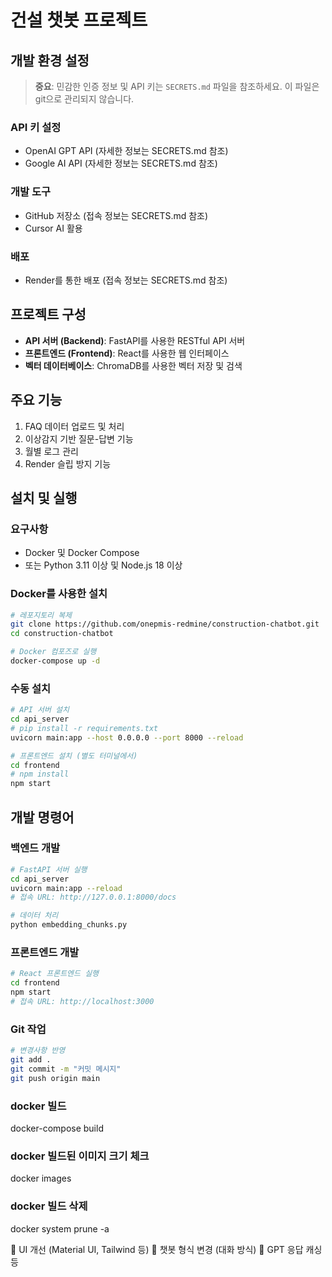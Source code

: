# 건설 챗봇 프로젝트

## 개발 환경 설정

> **중요**: 민감한 인증 정보 및 API 키는 `SECRETS.md` 파일을 참조하세요.
> 이 파일은 git으로 관리되지 않습니다.

### API 키 설정
- OpenAI GPT API (자세한 정보는 SECRETS.md 참조)
- Google AI API (자세한 정보는 SECRETS.md 참조)

### 개발 도구
- GitHub 저장소 (접속 정보는 SECRETS.md 참조)
- Cursor AI 활용

### 배포
- Render를 통한 배포 (접속 정보는 SECRETS.md 참조)

## 프로젝트 구성

- **API 서버 (Backend)**: FastAPI를 사용한 RESTful API 서버
- **프론트엔드 (Frontend)**: React를 사용한 웹 인터페이스
- **벡터 데이터베이스**: ChromaDB를 사용한 벡터 저장 및 검색

## 주요 기능

1. FAQ 데이터 업로드 및 처리
2. 이상감지 기반 질문-답변 기능
3. 월별 로그 관리
4. Render 슬립 방지 기능

## 설치 및 실행

### 요구사항

- Docker 및 Docker Compose
- 또는 Python 3.11 이상 및 Node.js 18 이상

### Docker를 사용한 설치

```bash
# 레포지토리 복제
git clone https://github.com/onepmis-redmine/construction-chatbot.git
cd construction-chatbot

# Docker 컴포즈로 실행
docker-compose up -d
```

### 수동 설치

```bash
# API 서버 설치
cd api_server
# pip install -r requirements.txt
uvicorn main:app --host 0.0.0.0 --port 8000 --reload

# 프론트엔드 설치 (별도 터미널에서)
cd frontend
# npm install
npm start
```

## 개발 명령어

### 백엔드 개발
```bash
# FastAPI 서버 실행
cd api_server 
uvicorn main:app --reload
# 접속 URL: http://127.0.0.1:8000/docs

# 데이터 처리
python embedding_chunks.py
```

### 프론트엔드 개발
```bash
# React 프론트엔드 실행
cd frontend
npm start
# 접속 URL: http://localhost:3000
```

### Git 작업
```bash
# 변경사항 반영
git add .
git commit -m "커밋 메시지"
git push origin main
```

### docker 빌드
docker-compose build
### docker 빌드된 이미지 크기 체크
docker images
### docker 빌드 삭제
docker system prune -a



🧪 UI 개선 (Material UI, Tailwind 등)
💬 챗봇 형식 변경 (대화 방식)
🔁 GPT 응답 캐싱 등
